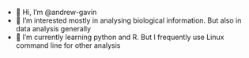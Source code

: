 - 👋 Hi, I’m @andrew-gavin
- 👀 I’m interested mostly in analysing biological information. But also in data analysis generally
- 🌱 I’m currently learning python and R. But I frequently use Linux command line for other analysis

<!---
andrew-gavin/andrew-gavin is a ✨ special ✨ repository because its `README.md` (this file) appears on your GitHub profile.
You can click the Preview link to take a look at your changes.
--->
